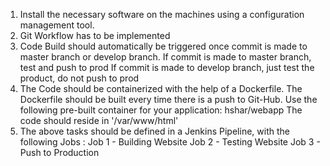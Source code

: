  1. Install the necessary software on the machines using a configuration management tool. 
 2. Git Workflow has to be implemented 
 3. Code Build should automatically be triggered once commit is made to master branch or develop branch. If commit is made to master branch, test and push to prod If commit is made to develop branch, just test the product, do not push to prod 
4.  The Code should be containerized with the help of a Dockerfile. The Dockerfile should be built every time there is a push to Git-Hub. Use the following pre-built container for your application: hshar/webapp The code should reside in '/var/www/html'
5.  The above tasks should be defined in a Jenkins Pipeline, with the following Jobs :
    Job 1 - Building Website
    Job 2 - Testing Website 
    Job 3 - Push to Production

